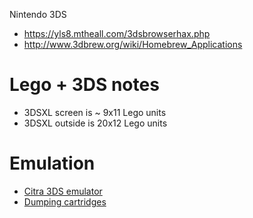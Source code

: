 Nintendo 3DS

- <https://yls8.mtheall.com/3dsbrowserhax.php>
- <http://www.3dbrew.org/wiki/Homebrew_Applications>

# Lego + 3DS notes

- 3DSXL screen is ~ 9x11 Lego units
- 3DSXL outside is 20x12 Lego units

# Emulation

- [Citra 3DS emulator](https://citra-emu.org)
- [Dumping cartridges](https://citra-emu.org/wiki/dumping-game-cartridges/)
